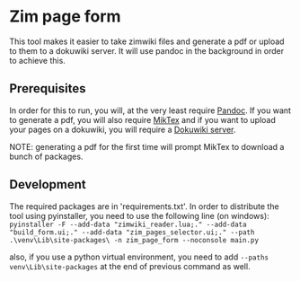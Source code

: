# Zim page form

This tool makes it easier to take zimwiki files and generate a pdf or upload to them to a dokuwiki server.
It will use pandoc in the background in order to achieve this.

## Prerequisites

In order for this to run, you will, at the very least require [Pandoc](https://pandoc.org/code.html).
If you want to generate a pdf, you will also require [MikTex](https://miktex.org/) and if you want to upload your pages on a dokuwiki, you will require a [Dokuwiki server](https://www.dokuwiki.org/dokuwiki).

NOTE: generating a pdf for the first time will prompt MikTex to download a bunch of packages.


## Development

The required packages are in 'requirements.txt'.
In order to distribute the tool using pyinstaller, you need to use the following line (on windows):
`pyinstaller -F --add-data "zimwiki_reader.lua;." --add-data "build_form.ui;." --add-data "zim_pages_selector.ui;." --path .\venv\Lib\site-packages\ -n zim_page_form --noconsole main.py`

also, if you use a python virtual environment, you need to add `--paths venv\Lib\site-packages` at the end of previous command as well.

